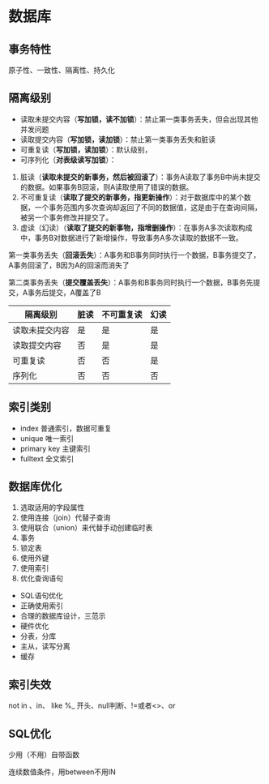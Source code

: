 # 数据库

## 事务特性

原子性、一致性、隔离性、持久化

## 隔离级别

* 读取未提交内容（**写加锁，读不加锁**）：禁止第一类事务丢失，但会出现其他并发问题
* 读取提交内容（**写加锁，读加锁**）：禁止第一类事务丢失和脏读
* 可重复读（**写加锁，读加锁**）：默认级别，
* 可序列化（**对表级读写加锁**）：

1. 脏读（**读取未提交的新事务，然后被回滚了**）：事务A读取了事务B中尚未提交的数据。如果事务B回滚，则A读取使用了错误的数据。
2. 不可重复读（**读取了提交的新事务，指更新操作**）：对于数据库中的某个数据，一个事务范围内多次查询却返回了不同的数据值，这是由于在查询间隔，被另一个事务修改并提交了。
3. 虚读（幻读）（**读取了提交的新事物，指增删操作**）：在事务A多次读取构成中，事务B对数据进行了新增操作，导致事务A多次读取的数据不一致。

第一类事务丢失（**回滚丢失**）：A事务和B事务同时执行一个数据，B事务提交了，A事务回滚了，B因为A的回滚而消失了

第二类事务丢失（**提交覆盖丢失**）：A事务和B事务同时执行一个数据，B事务先提交，A事务后提交，A覆盖了B

| 隔离级别       | 脏读 | 不可重复读 | 幻读 |
| -------------- | ---- | ---------- | ---- |
| 读取未提交内容 | 是   | 是         | 是   |
| 读取提交内容   | 否   | 是         | 是   |
| 可重复读       | 否   | 否         | 是   |
| 序列化         | 否   | 否         | 否   |

## 索引类别

* index 普通索引，数据可重复
* unique 唯一索引
* primary key 主键索引
* fulltext 全文索引

## 数据库优化

1. 选取适用的字段属性
2. 使用连接（join）代替子查询
3. 使用联合（union）来代替手动创建临时表
4. 事务
5. 锁定表
6. 使用外键
7. 使用索引
8. 优化查询语句

- SQL语句优化
- 正确使用索引
- 合理的数据库设计，三范示
- 硬件优化
- 分表，分库
- 主从，读写分离
- 缓存

## 索引失效

not in 、in、 like %_ 开头、null判断、!=或者<>、or

## SQL优化

少用（不用）自带函数

连续数值条件，用between不用IN